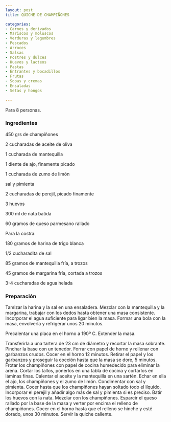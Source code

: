 ```yaml
---
layout: post
title: QUICHE DE CHAMPIÑONES

categories:
- Carnes y derivados
- Mariscos y moluscos
- Verduras y legumbres
- Pescados
- Arroces
- Salsas
- Postres y dulces
- Huevos y lacteos
- Pastas
- Entrantes y bocadillos
- Frutas
- Sopas y cremas
- Ensaladas
- Setas y hongos
 
---
```

Para 8 personas.

<h3>Ingredientes</h3>
450 grs de champiñones

2 cucharadas de aceite de oliva

1 cucharada de mantequilla

1 diente de ajo, finamente picado

1 cucharada de zumo de limón

sal y pimienta

2 cucharadas de perejil, picado finamente

3 huevos

300 ml de nata batida

60 gramos de queso parmesano rallado

Para la costra:

180 gramos de harina de trigo blanca

1/2 cucharadita de sal

85 gramos de mantequilla fría, a trozos

45 gramos de margarina fría, cortada a trozos

3-4 cucharadas de agua helada

<h3>Preparación</h3>
Tamizar la harina y la sal en una ensaladera. Mezclar con la mantequilla y la margarina, trabajar con los dedos hasta obtener una masa consistente. Incorporar el agua suficiente para ligar bien la masa. Formar una bola con la masa, envolverla y refrigerar unos 20 minutos.

Precalentar una placa en el horno a 190&ordm; C. Extender la masa.

Transferirla a una tartera de 23 cm de diámetro y recortar la masa sobrante. Pinchar la base con un tenedor. Forrar con papel de horno y rellenar con garbanzos crudos. Cocer en el horno 12 minutos. Retirar el papel y los garbanzos y proseguir la cocción hasta que la masa se dore, 5 minutos. Frotar los champiñones con papel de cocina humedecido para eliminar la arena. Cortar los tallos, ponerlos en una tabla de cocina y cortarlos en láminas finas. Calentar el aceite y la mantequilla en una sartén. Echar en ella el ajo, los champiñones y el zumo de limón. Condimentar con sal y pimienta. Cocer hasta que los champiñones hayan soltado todo el líquido. Incorporar el perejil y añadir algo más de sal y pimienta si es preciso. Batir los huevos con la nata. Mezclar con los champiñones. Esparcir el queso rallado por la base de la masa y verter por encima el relleno de champiñones. Cocer en el horno hasta que el relleno se hinche y esté dorado, unos 30 minutos. Servir la quiche caliente.

